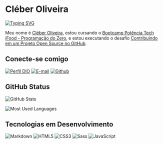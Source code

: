 # Cléber Oliveira

[![Typing SVG](https://readme-typing-svg.herokuapp.com/?color=0E8AE6&size=35&center=true&vCenter=true&width=1000&lines=Olá!+Seja+bem-vindo+ao+meu+perfil!+:%29)](https://git.io/typing-svg)



Meu nome é [Cléber Oliveira](https://www.dio.me/users/jcleberlo),  estou cursando o [Bootcamp Potência Tech iFood - Programação do Zero](https://web.dio.me/track/potencia-tech-ifood-programacao-do-zero), e estou executando o desafio [Contribuindo em um Projeto Open Source no GitHub](https://web.dio.me/lab/desafio-de-projeto-contribuindo-em-um-projeto-open-source-no-github/learning/913f26fd-1018-4643-b59a-6356ea77dc2e).

## Conecte-se comigo

[![Perfil DIO](https://img.shields.io/badge/-Meu%20Perfil%20na%20DIO-30A3DC?style=for-the-badge)](https://www.dio.me/users/jcleberlo)
[![E-mail](https://img.shields.io/badge/-Email-000?style=for-the-badge&logo=microsoft-outlook&logoColor=007BFF)](mailto:jcleberlo@hotmail.com)
[![Github](https://img.shields.io/badge/Github-black?informational?style=flat&logo=github&logoColor=white)](https://github.com/jcleberlo/)

## GitHub Status

![GitHub Stats](https://github-readme-stats.vercel.app/api?username=jcleberlo&theme=transparent&bg_color=000&border_color=30A3DC&show_icons=true&icon_color=30A3DC&title_color=30ADC&text_color=FFF)

![Most Used Languages](https://github-readme-stats-git-masterrstaa-rickstaa.vercel.app/api/top-langs/?username=jcleberlo&layout=compact&bg_color=000&border_color=30A3DC&title_color=30ADC&text_color=FFF)

## Tecnologias em Desenvolvimento

![Markdown](https://img.shields.io/badge/Markdown-000?style=for-the-badge&logo=markdown)
![HTML5](https://img.shields.io/badge/HTML5-000?style=for-the-badge&logo=html5)
![CSS3](https://img.shields.io/badge/CSS3-000?style=for-the-badge&logo=css3&logoColor=264CE4)
![Sass](https://img.shields.io/badge/Sass-000?style=for-the-badge&logo=sass)
![JavaScript](https://img.shields.io/badge/JavaScript-000?style=for-the-badge&logo=javascript)